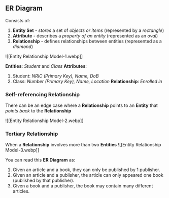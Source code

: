 ## ER Diagram
Consists of:
1. **Entity Set** - *stores* a set of *objects or items* (represented by a *rectangle*)
2. **Attribute** - describes a *property of an entity* (represented as an *oval*)
3. **Relationship** - defines relationships between entities (represented as a *diamond*)

![[Entity Relationship Model-1.webp]]

**Entities**: *Student* and *Class*
**Attributes**:
1. Student: *NRIC (Primary Key), Name, DoB*
2. Class: *Number (Primary Key), Name, Location*
**Relationship**: *Enrolled in*

### Self-referencing Relationship
There can be an edge case where a **Relationship** points to an **Entity** that *points back* to the  **Relationship**

![[Entity Relationship Model-2.webp]]


### Tertiary Relationship
When a **Relationship** involves more than two **Entities**
![[Entity Relationship Model-3.webp]]

You can read this **ER Diagram** as:
1. Given an article and a book, they can only be published by 1 publisher.
2. Given an article and a publisher, the article can only appeared one book (published by that publisher).
3. Given a book and a publisher, the book may contain many different articles.
